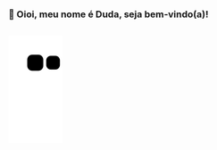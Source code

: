   <div>
    <h3> 👾 Oioi, meu nome é Duda, seja bem-vindo(a)!</h3>
  </div>

##

  <div>

  ![Snake animation](https://github.com/MariaEduardaBernardo/MariaEduardaBernardo/blob/output/github-contribution-grid-snake.svg)

  </div>

